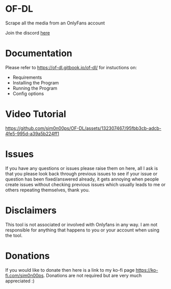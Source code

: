 # OF-DL
Scrape all the media from an OnlyFans account

Join the discord [here](https://discord.com/invite/6bUW8EJ53j)

# Documentation
Please refer to https://of-dl.gitbook.io/of-dl/ for instuctions on:
- Requirements
- Installing the Program
- Running the Program
- Config options

# Video Tutorial




https://github.com/sim0n00ps/OF-DL/assets/132307467/95fbb3cb-adcb-4fe5-995d-a39a5b224ff1





# Issues
If you have any questions or issues please raise them on here, all I ask is that you please look back through previous issues to see if your issue or question has been fixed/answered already, it gets annoying when people create issues without checking previous issues which usually leads to me or others repeating themselves, thank you.

# Disclaimers
This tool is not associated or involved with Onlyfans in any way. 
I am not responsible for anything that happens to you or your account when using the tool.

# Donations
If you would like to donate then here is a link to my ko-fi page https://ko-fi.com/sim0n00ps. Donations are not required but are very much appreciated :)
